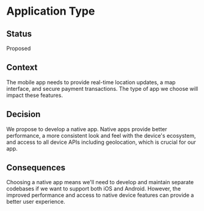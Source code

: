 
# Application Type

## Status
Proposed

## Context
The mobile app needs to provide real-time location updates, a map interface, and secure payment transactions. The type of app we choose will impact these features.

## Decision
We propose to develop a native app. Native apps provide better performance, a more consistent look and feel with the device's ecosystem, and access to all device APIs including geolocation, which is crucial for our app.

## Consequences
Choosing a native app means we'll need to develop and maintain separate codebases if we want to support both iOS and Android. However, the improved performance and access to native device features can provide a better user experience.

